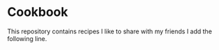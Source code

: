 # Cookbook
This repository contains recipes I like to share with my friends
I add the following line.
